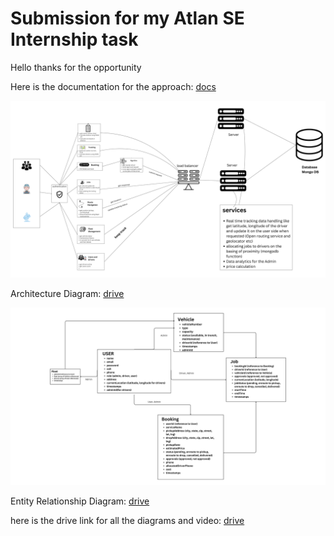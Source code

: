 # Submission for my Atlan SE Internship task

Hello thanks for the opportunity

Here is the documentation for the approach: [docs](https://docs.google.com/document/d/1x_qpzDAx2TsGIY48e0aTuDUWLIgOCHZ1wgrCjT_6cFs/edit?usp=sharing)

![Architecture](./assets/Architecture%20diagram.png)

Architecture Diagram: [drive](https://drive.google.com/file/d/1jfwg5vqDsZVnUb5eNoo-kMD3PWbcNeLV/view?usp=drive_link)

![Entity Relationship Diagram](./assets/EntityRelation_for_E_logi_tech.png)

Entity Relationship Diagram: [drive](https://drive.google.com/file/d/1voLavMWAgLag9vZGR6_U--R5v3gvEhkc/view?usp=drive_link)

here is the drive link for all the diagrams and video: [drive](https://drive.google.com/drive/folders/1lb0Ct8DNJ12C69knk2kD4NYjoNRbLOX4?usp=sharing)

